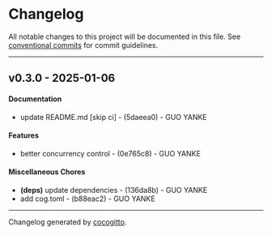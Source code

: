 # Changelog
All notable changes to this project will be documented in this file. See [conventional commits](https://www.conventionalcommits.org/) for commit guidelines.

- - -
## v0.3.0 - 2025-01-06
#### Documentation
- update README.md [skip ci] - (5daeea0) - GUO YANKE
#### Features
- better concurrency control - (0e765c8) - GUO YANKE
#### Miscellaneous Chores
- **(deps)** update dependencies - (136da8b) - GUO YANKE
- add cog.toml - (b88eac2) - GUO YANKE

- - -

Changelog generated by [cocogitto](https://github.com/cocogitto/cocogitto).